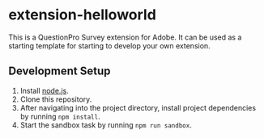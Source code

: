 # extension-helloworld

This is a QuestionPro Survey extension for Adobe. It can be used as a starting template for starting to develop your own extension.

## Development Setup
1. Install [node.js](https://nodejs.org/).
2. Clone this repository.
3. After navigating into the project directory, install project dependencies by running `npm install`.
4. Start the sandbox task by running `npm run sandbox`.
